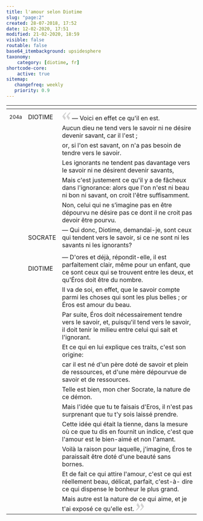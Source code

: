 ```yaml
---
title: l'amour selon Diotime
slug: "page:2"
created: 28-07-2018, 17:52
date: 12-02-2020, 17:51
modified: 21-02-2020, 18:59
visible: false
routable: false
base64_itembackground: upsidesphere
taxonomy:
    category: [diotime, fr]
shortcode-core:
    active: true
sitemap:
   changefreq: weekly
   priority: 0.9
---
```


<div id="translation-text-rousi" markdown="1">

| <span hidden>hidden</span> | <span hidden>hidden</span> | <span hidden>hidden</span> |
| - | - | - |
|  | <span hidden>hidden</span> | <span hidden>hidden</span> |
| <sup>204a</sup> | DIOTIME |  <span><svg xmlns="http://www.w3.org/2000/svg" width="22px" height="22px" viewBox="0 0 78 78" fill="lightgrey" opacity="1"><path d="M76.5 9.0009L57.0898 32.605c-.88226 1.10283-.88226 1.54397-.88226 1.76454 0 1.10286 1.76455 3.30857 2.8674 4.632l13.0167 14.99877L61.50123 74.9545 50.4727 59.51456c-2.87047-3.97028-10.80793-15.88413-10.80793-19.19267 0-1.76458.6617-2.4263 6.6171-9.7051C60.8395 12.74754 63.04522 10.98297 70.98575 3.0455L76.5 9.00092zm-38.16172 0L18.9281 32.605c-.88228 1.10283-.88228 1.54397-.88228 1.76454 0 1.10286 1.76457 3.30857 2.86742 4.632L33.92688 54.0003 23.3395 74.9545 12.30793 59.51456C9.44053 55.54428 1.5 43.63043 1.5 40.3219c0-1.76458.6617-2.4263 6.6171-9.7051C22.67475 12.74754 24.88043 10.98297 32.82097 3.0455l5.51732 5.9554z"/></svg></span> — Voici en effet ce qu'il en est. |
|  |  | Aucun dieu ne tend vers le savoir ni ne désire devenir savant, car il l'est ; |
|  |  | or, si l'on est savant, on n'a pas besoin de tendre vers le savoir. |
|  |  | Les ignorants ne tendent pas davantage vers le savoir ni ne désirent devenir savants, |
|  |  | Mais c'est justement ce qu'il y a de fâcheux dans l'ignorance: alors que l'on n'est ni beau ni bon ni savant, on croit l'être suffisamment. |
|  |  | Non, celui qui ne s’imagine pas en être dépourvu ne désire pas ce dont il ne croit pas devoir être pourvu. |
|  | SOCRATE |  — Qui donc, Diotime, demandai-je, sont ceux qui tendent vers le savoir, si ce ne sont ni les savants ni les ignorants? |
|  |  |  |
|  | DIOTIME |  — D'ores et déjà, répondit-elle, il est parfaitement clair, même pour un enfant, que ce sont ceux qui se trouvent entre les deux, et qu'Éros doit être du nombre. |
|  |  | Il va de soi, en effet, que le savoir compte parmi les choses qui sont les plus belles ; or Éros est amour du beau. |
|  |  | Par suite, Éros doit nécessairement tendre vers le savoir, et, puisqu'il tend vers le savoir, il doit tenir le milieu entre celui qui sait et l'ignorant. |
|  |  | Et ce qui en lui explique ces traits, c'est son origine: |
|  |  | car il est né d'un père doté de savoir et plein de ressources, et d'une mère dépourvue de savoir et de ressources. |
|  |  | Telle est bien, mon cher Socrate, la nature de ce démon. |
|  |  | Mais l'idée que tu te faisais d'Eros, il n'est pas surprenant que tu t'y sois laissé prendre. |
|  |  | Cette idée qui était la tienne, dans la mesure où ce que tu dis en fournit un indice, c'est que l'amour est le bien-aimé et non l'amant. |
|  |  | Voilà la raison pour laquelle, j'imagine, Éros te paraissait être doté d'une beauté sans bornes. |
|  |  | Et de fait ce qui attire l'amour, c'est ce qui est réellement beau, délicat, parfait, c'est-à- dire ce qui dispense le bonheur le plus grand. |
|  |  | Mais autre est la nature de ce qui aime, et je t'ai exposé ce qu'elle est. <span><svg xmlns="http://www.w3.org/2000/svg" width="22px" height="22px" viewBox="0 0 78 78" fill="lightgrey" opacity="1"><path d="M1.5 68.9991L20.9102 45.395c.88226-1.10283.88226-1.54397.88226-1.76454 0-1.10286-1.76455-3.30857-2.8674-4.632L5.90836 23.9997 16.49877 3.0455 27.5273 18.48544c2.87047 3.97028 10.80793 15.88413 10.80793 19.19267 0 1.76458-.6617 2.4263-6.6171 9.7051C17.1605 65.25246 14.95478 67.01703 7.01425 74.9545L1.5 68.99908zm38.16172 0L59.0719 45.395c.88228-1.10283.88228-1.54397.88228-1.76454 0-1.10286-1.76457-3.30857-2.86742-4.632L44.07312 23.9997 54.6605 3.0455l11.03157 15.43992C68.55947 22.45572 76.5 34.36957 76.5 37.6781c0 1.76458-.6617 2.4263-6.6171 9.7051C55.32526 65.25246 53.11957 67.01703 45.17904 74.9545l-5.51732-5.9554z"/></svg></span> |

</div>